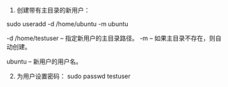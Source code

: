 1. 创建带有主目录的新用户：

sudo useradd -d /home/ubuntu -m ubuntu

-d /home/testuser – 指定新用户的主目录路径。
-m – 如果主目录不存在，则自动创建。

ubuntu – 新用户的用户名。



2. 为用户设置密码：
sudo passwd testuser
